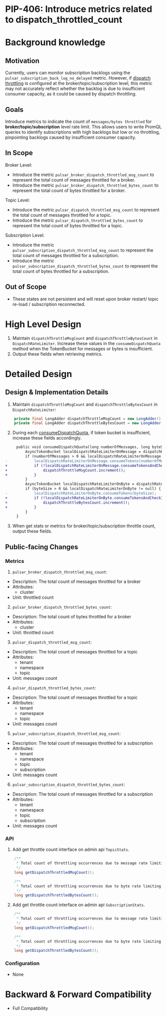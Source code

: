 # PIP-406: Introduce metrics related to dispatch_throttled_count

# Background knowledge

## Motivation

Currently, users can monitor subscription backlogs using the `pulsar_subscription_back_log_no_delayed` metric. 
However, if [dispatch throttling](https://pulsar.apache.org/docs/next/concepts-throttling/) is configured at the broker/topic/subscription level,
this metric may not accurately reflect whether the backlog is due to insufficient consumer capacity, as it could be caused by dispatch throttling.

## Goals

Introduce metrics to indicate the count of `messages/bytes throttled` for **broker/topic/subscription** level rate limit. 
This allows users to write PromQL queries to identify subscriptions with high backlogs but low or no throttling, pinpointing backlogs caused by insufficient consumer capacity.

## In Scope

Broker Level:
- Introduce the metric `pulsar_broker_dispatch_throttled_msg_count` to represent the total count of messages throttled for a broker.
- Introduce the metric `pulsar_broker_dispatch_throttled_bytes_count` to represent the total count of bytes throttled for a broker.

Topic Level:
- Introduce the metric `pulsar_dispatch_throttled_msg_count` to represent the total count of messages throttled for a topic.
- Introduce the metric `pulsar_dispatch_throttled_bytes_count` to represent the total count of bytes throttled for a topic.
 
Subscription Level:
- Introduce the metric `pulsar_subscription_dispatch_throttled_msg_count` to represent the total count of messages throttled for a subscription.
- Introduce the metric `pulsar_subscription_dispatch_throttled_bytes_count` to represent the total count of bytes throttled for a subscription.
 

## Out of Scope
- These states are not persistent and will reset upon broker restart/ topic re-load / subscription reconnected.

# High Level Design
1. Maintain `dispatchThrottleMsgCount` and `dispatchThrottleBytesCount` in `DispatchRateLimiter`. Increase these values in the `consumeDispatchQuota` method when the TokenBucket for messages or bytes is insufficient.
2. Output these fields when retrieving metrics.


# Detailed Design

## Design & Implementation Details
1. Maintain `dispatchThrottleMsgCount` and `dispatchThrottleBytesCount` in `DispatchRateLimiter`:
```java
    private final LongAdder dispatchThrottleMsgCount = new LongAdder();
    private final LongAdder dispatchThrottleBytesCount = new LongAdder();
```

2. During each [consumeDispatchQuota](https://github.com/apache/pulsar/blob/c4cff0ab3dac169c0a1418ef2f63f61604f6278e/pulsar-broker/src/main/java/org/apache/pulsar/broker/service/persistent/DispatchRateLimiter.java#L97-L104),
if token bucket is insufficient, increase these fields accordingly.
```diff
     public void consumeDispatchQuota(long numberOfMessages, long byteSize) {
         AsyncTokenBucket localDispatchRateLimiterOnMessage = dispatchRateLimiterOnMessage;
         if (numberOfMessages > 0 && localDispatchRateLimiterOnMessage != null) {
-            localDispatchRateLimiterOnMessage.consumeTokens(numberOfMessages);
+            if (!localDispatchRateLimiterOnMessage.consumeTokensAndCheckIfContainsTokens(numberOfMessages)) {
+                dispatchThrottleMsgCount.increment();
+            }
         }
         AsyncTokenBucket localDispatchRateLimiterOnByte = dispatchRateLimiterOnByte;
         if (byteSize > 0 && localDispatchRateLimiterOnByte != null) {
-            localDispatchRateLimiterOnByte.consumeTokens(byteSize);
+            if (!localDispatchRateLimiterOnByte.consumeTokensAndCheckIfContainsTokens(byteSize)) {
+                dispatchThrottleBytesCount.increment();
+            }
         }
     }
```
3. When get stats or metrics for broker/topic/subscription throttle count, output these fields.

## Public-facing Changes

### Metrics

1. `pulsar_broker_dispatch_throttled_msg_count`:
  - Description: The total count of messages throttled for a broker
  - Attributes: 
    - cluster
  - Unit: throttled count
   
2. `pulsar_broker_dispatch_throttled_bytes_count`:
  - Description: The total count of bytes throttled for a broker
  - Attributes:
    - cluster
  - Unit: throttled count
     
3. `pulsar_dispatch_throttled_msg_count`:
  - Description: The total count of messages throttled for a topic
  - Attributes:
    - tenant
    - namespace
    - topic
  - Unit: messages count

4. `pulsar_dispatch_throttled_bytes_count`:
  - Description: The total count of messages throttled for a topic
  - Attributes:
    - tenant
    - namespace
    - topic
  - Unit: messages count

5. `pulsar_subscription_dispatch_throttled_msg_count`:
  - Description: The total count of messages throttled for a subscription
  - Attributes:
    - tenant
    - namespace
    - topic
    - subscription
  - Unit: messages count

6. `pulsar_subscription_dispatch_throttled_bytes_count`:
  - Description: The total count of messages throttled for a subscription
  - Attributes:
    - tenant
    - namespace
    - topic
    - subscription
  - Unit: messages count

### API
1. Add get throttle count interface on admin api `TopicStats`.
```java
    /**
     * Total count of throttling occurrences due to message rate limiting.
     */
    long getDispatchThrottledMsgCount();

    /**
     * Total count of throttling occurrences due to byte rate limiting.
     */
    long getDispatchThrottledBytesCount();
```

2. Add get throttle count interface on admin api `SubscriptionStats`.
```java
    /**
     * Total count of throttling occurrences due to message rate limiting.
     */
    long getDispatchThrottledMsgCount();

    /**
     * Total count of throttling occurrences due to byte rate limiting.
     */
    long getDispatchThrottledBytesCount();
```

### Configuration
- None

# Backward & Forward Compatibility
- Full Compatibility

